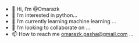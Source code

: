 - 👋 Hi, I’m @Omarazk
- 👀 I’m interested in python...
- 🌱 I’m currently learning machine learning ...
- 💞️ I’m looking to collaborate on ...
- 📫 How to reach me omarazk.pasha@gmail.com ...

<!---
Omarazk/Omarazk is a ✨ special ✨ repository because its `README.md` (this file) appears on your GitHub profile.
You can click the Preview link to take a look at your changes.
--->
